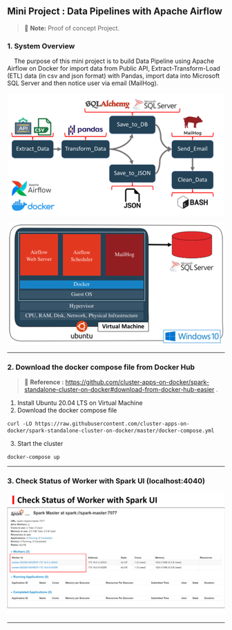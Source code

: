 ## Mini Project : Data Pipelines with Apache Airflow

> :memo: **Note:** Proof of concept Project.

### 1. System Overview

&nbsp;&nbsp;&nbsp;&nbsp;The purpose of this mini project is to build Data Pipeline using Apache Airflow on Docker for import data from Public API, Extract-Transform-Load (ETL) data (in csv and json format) with Pandas, import data into Microsoft SQL Server and then notice user via email (MailHog).

![Overview_Project_Spark](/assets/images/Airflow-Images-01.png)

![Overview_Project_Spark](/assets/images/Airflow-Images-02.png)

---------------

### 2. Download the docker compose file from Docker Hub

> :memo: **Reference :** https://github.com/cluster-apps-on-docker/spark-standalone-cluster-on-docker#download-from-docker-hub-easier .

1. Install Ubuntu 20.04 LTS on Virtual Machine
2. Download the docker compose file

```
curl -LO https://raw.githubusercontent.com/cluster-apps-on-docker/spark-standalone-cluster-on-docker/master/docker-compose.yml
```
3. Start the cluster
```
docker-compose up
```
---------------

### 3. Check Status of Worker with Spark UI (localhost:4040)

![Overview_Project_Spark](/assets/images/Spark-02.png)

---------------
